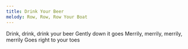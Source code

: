 ```yaml
---
title: Drink Your Beer
melody: Row, Row, Row Your Boat
---
```

Drink, drink, drink your beer
Gently down it goes
Merrily, merrily, merrily, merrily
Goes right to your toes
